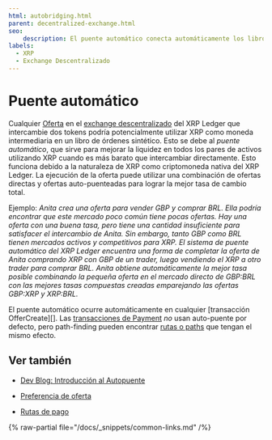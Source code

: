 ```yaml
---
html: autobridging.html
parent: decentralized-exchange.html
seo:
    description: El puente automático conecta automáticamente los libros de órdenes utilizando XRP como intermediario cuando reduce los costes.
labels:
  - XRP
  - Exchange Descentralizado
---
```

# Puente automático

Cualquier [Oferta](offers.md) en el [exchange descentralizado](index.md) del XRP Ledger que intercambie dos tokens podría potencialmente utilizar XRP como moneda intermediaria en un libro de órdenes sintético. Esto se debe al _puente automático_, que sirve para mejorar la liquidez en todos los pares de activos utilizando XRP cuando es más barato que intercambiar directamente. Esto funciona debido a la naturaleza de XRP como criptomoneda nativa del  XRP Ledger. La ejecución de la oferta puede utilizar una combinación de ofertas directas y ofertas auto-puenteadas para lograr la mejor tasa de cambio total.

Ejemplo: _Anita crea una oferta para vender GBP y comprar BRL. Ella podría encontrar que este mercado poco común tiene pocas ofertas. Hay una oferta con una buena tasa, pero tiene una cantidad insuficiente para satisfacer el intercambio de Anita. Sin embargo, tanto GBP como BRL tienen mercados activos y competitivos para XRP. El sistema de puente automático del XRP Ledger encuentra una forma de completar la oferta de Anita comprando XRP con GBP de un trader, luego vendiendo el XRP a otro trader para comprar BRL. Anita obtiene automáticamente la mejor tasa posible combinando la pequeña oferta en el mercado directo de GBP:BRL con las mejores tasas compuestas creadas emparejando las ofertas GBP:XRP y XRP:BRL._ <!-- SPELLING_IGNORE: gbp -->

El puente automático ocurre automáticamente en cualquier [transacción OfferCreate][]. Las [transacciones de Payment](../../../references/protocol/transactions/types/payment.md) _no_ usan auto-puente por defecto, pero path-finding pueden encontrar [rutas o paths](../fungible-tokens/paths.md) que tengan el mismo efecto.

## Ver también

- [Dev Blog: Introducción al Autopuente](https://xrpl.org/blog/2014/introducing-offer-autobridging.html) <!-- SPELLING_IGNORE: autobridging -->

- [Preferencia de oferta](offers.md#offer-preference)

- [Rutas de pago](../fungible-tokens/paths.md)

{% raw-partial file="/docs/_snippets/common-links.md" /%}

